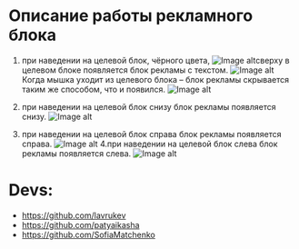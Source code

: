 # Описание работы рекламного блока

1. при наведении на целевой блок, чёрного цвета,
![Image alt](https://github.com/PatyaiKasha/advertising-blocks/tree/master/img/for_readme_md/main_screen.png)сверху в целевом блоке появляется блок рекламы с текстом.
![Image alt](https://github.com/PatyaiKasha/advertising-blocks/tree/master/img/for_readme_md/top_advn.png)
Когда мышка уходит из целевого блока – блок рекламы скрывается таким же
способом, что и появился.
![Image alt](https://github.com/PatyaiKasha/advertising-blocks/tree/master/img/for_readme_md/main_screen.png)

2. при наведении на целевой блок снизу блок рекламы появляется
снизу.
![Image alt](https://github.com/PatyaiKasha/advertising-blocks/tree/master/img/for_readme_md/bot_adv.png)
3. при наведении на целевой блок справа блок рекламы появляется
справа.
![Image alt](https://github.com/PatyaiKasha/advertising-blocks/tree/master/img/for_readme_md/right_adv.png)
4.при наведении на целевой блок слева блок рекламы появляется
слева.
![Image alt](https://github.com/PatyaiKasha/advertising-blocks/tree/master/img/for_readme_md/left_adv.png)


# Devs:

* https://github.com/lavrukev
* https://github.com/patyaikasha
* https://github.com/SofiaMatchenko

